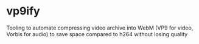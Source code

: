 # vp9ify
Tooling to automate compressing video archive into WebM (VP9 for video, Vorbis for audio) to save space compared to h264 without losing quality

